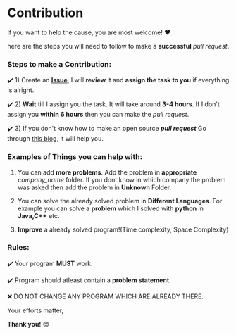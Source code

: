 # Contribution

If you want to help the cause, you are most welcome! :heart:

here are the steps you will need to follow to make a **successful** _pull request_.

### Steps to make a **Contribution**:
:heavy_check_mark: 1) Create an **[Issue](https://github.com/Jay206-Programmer/Technical_Interview_Practice_Problems/issues/new/choose)**, I will **review** it and **assign the task to you** if everything is alright.

:heavy_check_mark: 2) **Wait** till I assign you the task. It will take around **3-4 hours**. If I don't assign you **within 6 hours** then you can make the _pull request_.

:heavy_check_mark: 3) If you don't know how to make an open source _**pull request**_  Go through [this blog](https://www.dataschool.io/how-to-contribute-on-github/), it will help you.

### Examples of Things you can help with:
1) You can add **more problems**. Add the problem in **appropriate** *company_name* folder. If you dont know in which company the problem was asked then add the problem in **Unknown** Folder. 

2) You can solve the already solved problem in **Different Languages**. For example you can solve a **problem** which I solved with **python** in **Java,C++** etc.

3) **Improve** a already solved program!(Time complexity, Space Complexity)

### Rules:
:heavy_check_mark: Your program **MUST** work.

:heavy_check_mark: Program should atleast contain a **problem statement**.

:x: DO NOT CHANGE ANY PROGRAM WHICH ARE ALREADY THERE.

Your efforts matter,

**Thank you!** :blush:
